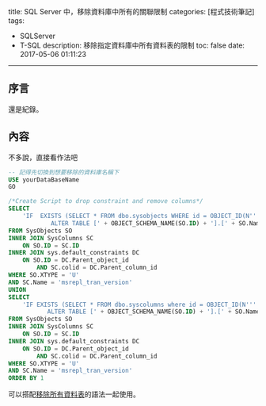 title: SQL Server 中，移除資料庫中所有的關聯限制
categories: [程式技術筆記]
tags:
  - SQLServer
  - T-SQL
description: 移除指定資料庫中所有資料表的限制
toc: false
date: 2017-05-06 01:11:23
---

## 序言
還是紀錄。
## 內容
不多說，直接看作法吧
``` sql
-- 記得先切換到想要移除的資料庫名稱下
USE yourDataBaseName
GO

/*Create Script to drop constraint and remove columns*/
SELECT
    'IF  EXISTS (SELECT * FROM dbo.sysobjects WHERE id = OBJECT_ID(N''' + DC.Name + ''') and Type = ''D'')
            ALTER TABLE [' + OBJECT_SCHEMA_NAME(SO.ID) + '].[' + SO.Name + '] DROP CONSTRAINT [' + DC.Name + ']'
FROM SysObjects SO
INNER JOIN SysColumns SC
    ON SO.ID = SC.ID
INNER JOIN sys.default_constraints DC
    ON SO.ID = DC.Parent_object_id
        AND SC.colid = DC.Parent_column_id
WHERE SO.XTYPE = 'U'
AND SC.Name = 'msrepl_tran_version'
UNION
SELECT
    'IF EXISTS (SELECT * FROM dbo.syscolumns where id = OBJECT_ID(N''' + SO.Name + ''') and Name = ''msrepl_tran_version'')
           ALTER TABLE [' + OBJECT_SCHEMA_NAME(SO.ID) + '].[' + SO.Name + '] DROP COLUMN [msrepl_tran_version]  '
FROM SysObjects SO
INNER JOIN SysColumns SC
    ON SO.ID = SC.ID
INNER JOIN sys.default_constraints DC
    ON SO.ID = DC.Parent_object_id
        AND SC.colid = DC.Parent_column_id
WHERE SO.XTYPE = 'U'
AND SC.Name = 'msrepl_tran_version'
ORDER BY 1
```
可以搭配[移除所有資料表](https://shunnien.github.io/2017/05/06/delete-all-database-table/)的語法一起使用。

